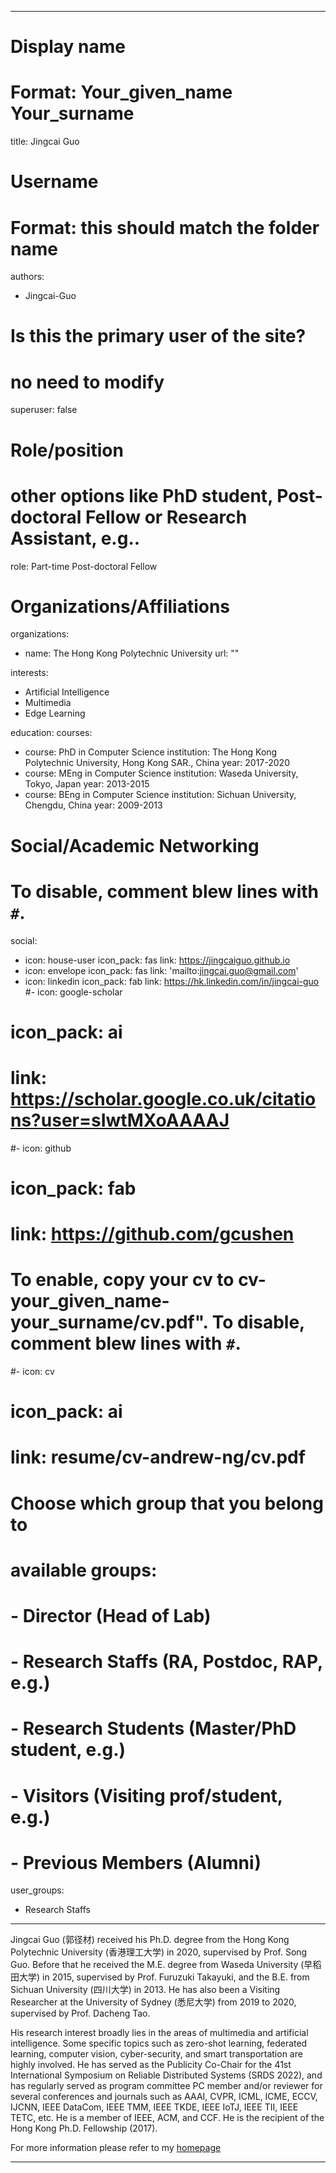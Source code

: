 
---
# Display name
# Format: Your_given_name Your_surname 
title: Jingcai Guo

# Username
# Format: this should match the folder name
authors:
- Jingcai-Guo

# Is this the primary user of the site?
# no need to modify 
superuser: false

# Role/position
# other options like PhD student, Post-doctoral Fellow or Research Assistant, e.g..
role: Part-time Post-doctoral Fellow

# Organizations/Affiliations
organizations:
- name: The Hong Kong Polytechnic University
  url: ""

interests:
- Artificial Intelligence
- Multimedia
- Edge Learning

education:
  courses:
  - course: PhD in Computer Science
    institution: The Hong Kong Polytechnic University, Hong Kong SAR., China
    year: 2017-2020
  - course: MEng in Computer Science
    institution: Waseda University, Tokyo, Japan
    year: 2013-2015
  - course: BEng in Computer Science
    institution: Sichuan University, Chengdu, China
    year: 2009-2013

# Social/Academic Networking
# To disable, comment blew lines with `#`.
social:
- icon: house-user
  icon_pack: fas
  link: https://jingcaiguo.github.io
- icon: envelope
  icon_pack: fas
  link: 'mailto:jingcai.guo@gmail.com'
- icon: linkedin
  icon_pack: fab
  link: https://hk.linkedin.com/in/jingcai-guo
#- icon: google-scholar
#  icon_pack: ai
#  link: https://scholar.google.co.uk/citations?user=sIwtMXoAAAAJ
#- icon: github
#  icon_pack: fab
#  link: https://github.com/gcushen

# To enable, copy your cv to cv-your_given_name-your_surname/cv.pdf". To disable, comment blew lines with `#`.
#- icon: cv
#  icon_pack: ai
#  link: resume/cv-andrew-ng/cv.pdf

# Choose which group that you belong to
#  available groups:
#  - Director (Head of Lab)
#  - Research Staffs (RA, Postdoc, RAP, e.g.)
#  - Research Students (Master/PhD student, e.g.)
#  - Visitors (Visiting prof/student, e.g.)
#  - Previous Members (Alumni)
user_groups:
- Research Staffs
---

Jingcai Guo (郭径材) received his Ph.D. degree from the Hong Kong Polytechnic University (香港理工大学) in 2020, supervised by Prof. Song Guo. Before that he received the M.E. degree from Waseda University (早稻田大学) in 2015, supervised by Prof. Furuzuki Takayuki, and the B.E. from Sichuan University (四川大学) in 2013. He has also been a Visiting Researcher at the University of Sydney (悉尼大学) from 2019 to 2020, supervised by Prof. Dacheng Tao.

His research interest broadly lies in the areas of multimedia and artificial intelligence. Some specific topics such as zero-shot learning, federated learning, computer vision, cyber-security, and smart transportation are highly involved. He has served as the Publicity Co-Chair for the 41st International Symposium on Reliable Distributed Systems (SRDS 2022), and has regularly served as program committee PC member and/or reviewer for several conferences and journals such as AAAI, CVPR, ICML, ICME, ECCV, IJCNN, IEEE DataCom, IEEE TMM, IEEE TKDE, IEEE IoTJ, IEEE TII, IEEE TETC, etc. He is a member of IEEE, ACM, and CCF. He is the recipient of the Hong Kong Ph.D. Fellowship (2017).

For more information please refer to my [homepage](https://jingcaiguo.github.io/)

---
